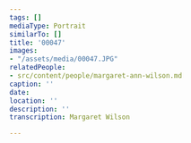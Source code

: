 ```yaml
---
tags: []
mediaType: Portrait
similarTo: []
title: '00047'
images:
- "/assets/media/00047.JPG"
relatedPeople:
- src/content/people/margaret-ann-wilson.md
caption: ''
date: 
location: ''
description: ''
transcription: Margaret Wilson

---
```

